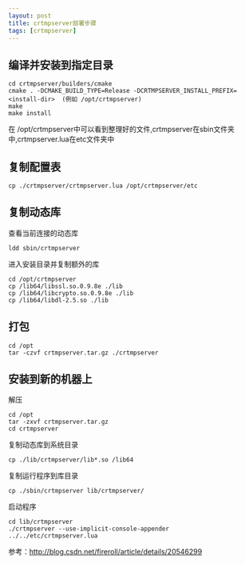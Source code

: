 ```yaml
---
layout: post
title: crtmpserver部署步骤
tags: [crtmpserver]
---
```


## 编译并安装到指定目录

```
cd crtmpserver/builders/cmake
cmake . -DCMAKE_BUILD_TYPE=Release -DCRTMPSERVER_INSTALL_PREFIX=<install-dir>  (例如 /opt/crtmpserver)
make
make install
```
<!-- more -->

在 /opt/crtmpserver中可以看到整理好的文件,crtmpserver在sbin文件夹中,crtmpserver.lua在etc文件夹中

## 复制配置表

```
cp ./crtmpserver/crtmpserver.lua /opt/crtmpserver/etc
```

## 复制动态库
查看当前连接的动态库

```
ldd sbin/crtmpserver
```

进入安装目录并复制额外的库

```
cd /opt/crtmpserver
cp /lib64/libssl.so.0.9.8e ./lib
cp /lib64/libcrypto.so.0.9.8e ./lib
cp /lib64/libdl-2.5.so ./lib
```

## 打包

```
cd /opt
tar -czvf crtmpserver.tar.gz ./crtmpserver
```

## 安装到新的机器上

解压

```
cd /opt
tar -zxvf crtmpserver.tar.gz
cd crtmpserver
```

复制动态库到系统目录

```
cp ./lib/crtmpserver/lib*.so /lib64
```

复制运行程序到库目录

```
cp ./sbin/crtmpserver lib/crtmpserver/
```

启动程序

```
cd lib/crtmpserver
./crtmpserver --use-implicit-console-appender  ../../etc/crtmpserver.lua
```

参考：http://blog.csdn.net/fireroll/article/details/20546299

